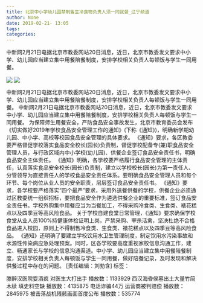 ```yaml
---
title: 北京中小学幼儿园禁制售生冷食物负责人须一同就餐_辽宁频道
author: None
date: 2019-02-21- 13:05
tags: 
categories: 
---
```

中新网2月21日电据北京市教委网站20日消息，近日，北京市教委发文要求中小学、幼儿园应当建立集中用餐陪餐制度，安排学校相关负责人每顿饭与学生一同用餐。
<!-- more -->
                
<img align="center" border="0" src="http://p1.ifengimg.com/fck/2019_08/2755161b80d7975_w500_h332.jpg" />
                
<img align="center" border="0" src="http://p2.ifengimg.com/a/2016/0810/204c433878d5cf9size1_w16_h16.png" />
            
中新网2月21日电据北京市教委网站20日消息，近日，北京市教委发文要求中小学、幼儿园应当建立集中用餐陪餐制度，安排学校相关负责人每顿饭与学生一同用餐。
中新网2月21日电据北京市教委网站20日消息，近日，北京市教委发文要求中小学、幼儿园应当建立集中用餐陪餐制度，安排学校相关负责人每顿饭与学生一同用餐。
为保障师生用餐安全，严防食品安全事故发生，北京市教育委员会发布《切实做好2019年学校食品安全管理工作的通知》(下称《通知》)，明确新学期幼儿园、中小学、高校等校园食品安全管理的具体要求。
《通知》要求，各区教委要严格督促学校落实食品安全校长(园长)负责制，督促学校配备专(兼)职食品安全管理人员，与行政区域内中小学校(幼儿园)、供餐企业签订食品安全责任书，明确食品安全主体责任。
《通知》明确，各学校要严格履行食品安全管理的主体责任，认真落实食品安全校长(园长)负责制，建立以学校校长(园长)为第一责任人、分管领导为直接责任人的学校食品安全责任体系。要明确食品安全管理人员和每个环节、每个岗位从业人员的安全职责，层层签订食品安全责任书。
《通知》要求，各学校要严格落实“四个最严”要求，采用外送餐供餐的学校，供餐企业必须通过区教委统一组织招标，要把食品安全作为遴选供餐企业的重要标准，签订食品安全责任书。学校外购集中用餐应当为当餐加工，不得采购冷食类、生食类、裱花糕点以及四季豆等高风险食品。
关于学校自建食堂日常管理，《通知》要求确保学校食堂从业人员100%持健康体检证明上岗，严禁采购、宰杀活禽，坚决杜绝不合格食品进入校园，原则上不得制售冷食类、生食类、裱花糕点以及四季豆等高风险食品。
《通知》还明确了要建立学校饮用水卫生管理制度，制定饮用水污染事故和水源性传染病应急处理预案。同时，区各学校要高度重视家校信息沟通工作，建立、畅通家长与学校的信息沟通渠道。中小学、幼儿园应当建立集中用餐陪餐制度，安排学校相关负责人每顿饭与学生一同用餐，做好陪餐记录，及时发现和解决供餐过程中存在的问题。
[责任编辑：刘勃含]
标签：
 
             
滕醉汉医院耍酒疯 对医生大打出手
播放数：1133929
西汉海昏侯墓出土大量竹简木牍 填史料空缺
播放数：4135875
电话诈骗44万 运营商被判赔偿
播放数：2845975
被击落战机残骸画面首度公布
播放数：535774
